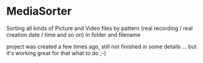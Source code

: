 # MediaSorter
Sorting all kinds of Picture and Video files by pattern (real recording / real creation date / time and so on) in folder and filename 

project was created a few times ago, still not finished in some details ... but it's working great for that what to do ;-) 
